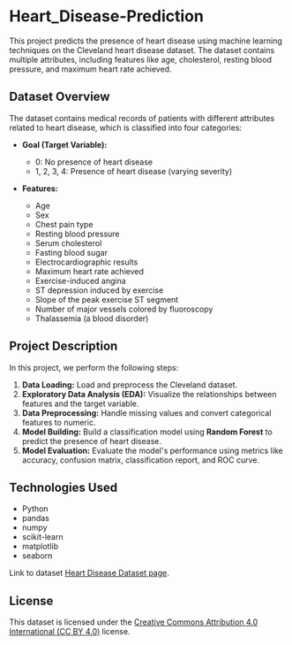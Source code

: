 # Heart_Disease-Prediction

This project predicts the presence of heart disease using machine learning techniques on the Cleveland heart disease dataset. The dataset contains multiple attributes, including features like age, cholesterol, resting blood pressure, and maximum heart rate achieved.

## Dataset Overview

The dataset contains medical records of patients with different attributes related to heart disease, which is classified into four categories:

- **Goal (Target Variable):**
  - 0: No presence of heart disease
  - 1, 2, 3, 4: Presence of heart disease (varying severity)

- **Features:**
  - Age
  - Sex
  - Chest pain type
  - Resting blood pressure
  - Serum cholesterol
  - Fasting blood sugar
  - Electrocardiographic results
  - Maximum heart rate achieved
  - Exercise-induced angina
  - ST depression induced by exercise
  - Slope of the peak exercise ST segment
  - Number of major vessels colored by fluoroscopy
  - Thalassemia (a blood disorder)

## Project Description

In this project, we perform the following steps:

1. **Data Loading:** Load and preprocess the Cleveland dataset.
2. **Exploratory Data Analysis (EDA):** Visualize the relationships between features and the target variable.
3. **Data Preprocessing:** Handle missing values and convert categorical features to numeric.
4. **Model Building:** Build a classification model using **Random Forest** to predict the presence of heart disease.
5. **Model Evaluation:** Evaluate the model's performance using metrics like accuracy, confusion matrix, classification report, and ROC curve.

## Technologies Used

- Python
- pandas
- numpy
- scikit-learn
- matplotlib
- seaborn

Link to dataset [Heart Disease Dataset page](https://archive.ics.uci.edu/dataset/45/heart+disease).

## License

This dataset is licensed under the [Creative Commons Attribution 4.0 International (CC BY 4.0)](https://creativecommons.org/licenses/by/4.0/) license.
